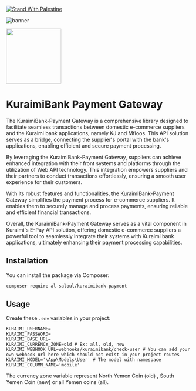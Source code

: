 [![Stand With Palestine](https://raw.githubusercontent.com/TheBSD/StandWithPalestine/main/banner-no-action.svg)](https://TheBSD.github.io/StandWithPalestine/)

![banner](https://banners.beyondco.de/KuraimiBank%20Payment%20Gateway.png?theme=light&packageManager=composer+require&packageName=al-saloul%2Fkuraimibank-payment&pattern=bankNote&style=style_1&description=A+library+designed+to+facilitate+transactions+between+e-commerces+and+the+Kuraimi+bank+applications.&md=1&showWatermark=1&fontSize=75px&images=https%3A%2F%2Flaravel.com%2Fimg%2Flogomark.min.svg&widths=250&heights=250)

<img src="https://kuraimibank.com//media/3578/%D8%AD%D8%A7%D8%B3%D8%A8.png" width="150" height="150" />

# KuraimiBank Payment Gateway

The KuraimiBank-Payment Gateway is a comprehensive library designed to facilitate seamless transactions between domestic e-commerce suppliers and the Kuraimi bank applications, namely KJ and Mfloos. This API solution serves as a bridge, connecting the supplier's portal with the bank's applications, enabling efficient and secure payment processing.

By leveraging the KuraimiBank-Payment Gateway, suppliers can achieve enhanced integration with their front systems and platforms through the utilization of Web API technology. This integration empowers suppliers and their partners to conduct transactions effortlessly, ensuring a smooth user experience for their customers.

With its robust features and functionalities, the KuraimiBank-Payment Gateway simplifies the payment process for e-commerce suppliers. It enables them to securely manage and process payments, ensuring reliable and efficient financial transactions.

Overall, the KuraimiBank-Payment Gateway serves as a vital component in Kuraimi's E-Pay API solution, offering domestic e-commerce suppliers a powerful tool to seamlessly integrate their systems with Kuraimi bank applications, ultimately enhancing their payment processing capabilities.

## Installation

You can install the package via Composer:

```bash
composer require al-saloul/kuraimibank-payment
```

## Usage

Create these `.env` variables in your project:

```env
KURAIMI_USERNAME=
KURAIMI_PASSWORD=
KURAIMI_BASE_URL=
KURAIMI_CURRENCY_ZONE=old # Ex: all, old, new
KURAIMI_WEBHOOK_URL=webhooks/kuraimibank/check-user # You can add your own webhook url here which should not exist in your project routes
KURAIMI_MODEL='\App\Models\User' # The model with namespace
KURAIMI_COLUMN_NAME='mobile'
```

The currency zone variable represent North Yemen Coin (old) , South Yemen Coin (new) or all Yemen coins (all).

